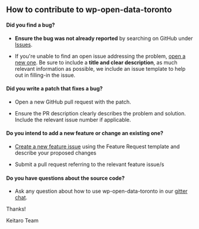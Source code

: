 ## How to contribute to wp-open-data-toronto

#### **Did you find a bug?**

* **Ensure the bug was not already reported** by searching on GitHub under [Issues](https://github.com/keitaroinc/wp-open-data-toronto/issues).

* If you're unable to find an open issue addressing the problem, [open a new one](https://github.com/keitaroinc/wp-open-data-toronto/issues/new). Be sure to include a **title and clear description**, as much relevant information as possible, we include an issue template to help out in filling-in the issue.

#### **Did you write a patch that fixes a bug?**

* Open a new GitHub pull request with the patch.

* Ensure the PR description clearly describes the problem and solution. Include the relevant issue number if applicable.

#### **Do you intend to add a new feature or change an existing one?**

* [Create a new feature issue](https://github.com/keitaroinc/wp-open-data-toronto/issues/new) using the Feature Request template and describe your proposed changes

* Submit a pull request referring to the relevant feature issue/s

#### **Do you have questions about the source code?**

* Ask any question about how to use wp-open-data-toronto in our [gitter chat](https://gitter.im/keitaroinc/ckan).

Thanks!

Keitaro Team
